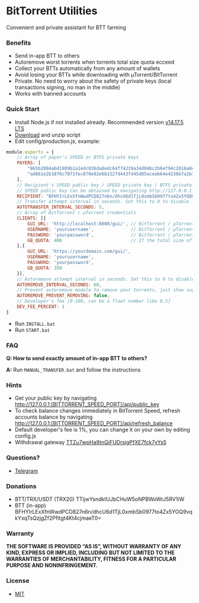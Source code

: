 # BitTorrent Utilities
Convenient and private assistant for BTT farming
### Benefits
* Send in-app BTT to others
* Autoremove worst torrents when torrents total size quota ecceed
* Collect your BTTs automatically from any amount of wallets
* Avoid losing your BTTs while downloading with µTorrent/BitTorrent
* Private. No need to worry about the safety of private keys (local transactions signing, no man in the middle)
* Works with banned accounts
### Quick Start
* Install Node.js if not installed already. Recommended version [v14.17.5 LTS](https://nodejs.org/dist/v14.17.5/node-v14.17.5-x64.msi)
* [Download](https://github.com/UkrainianHulk/bittorrent-utils/archive/refs/heads/main.zip) and unzip script
* Edit config/production.js, example:
```js
module.exports = {
    // Array of payer's SPEED or BTFS private keys
    PAYERS: [
        "865b2084abd1909b1a1edc836da8edc64f74239a34d04bc2b6ef94c2016a8c45",
        "ad861e2b1876c7071fec870e02e6b1527d443fd45d05aceeb64e4236b7a1b7eb"
    ],
    // Recipient's SPEED public key / SPEED private key / BTFS private key
    // SPEED public key can be obtained by navigating http://127.0.0.1:[BITTORRENT_SPEED_PORT]/api/public_key
    RECIPIENT: "BFHYIrLExXfnWwdPCD827n6n/dhcU6d1TjL0xmbSb0977to4Zx5YOQ9vqkYxqTsQzjgZf2Pfltgt4Kt4cjmaeT0=",
    // Transfer attempt interval in seconds. Set this to 0 to disable
    AUTOTRANSFER_INTERVAL_SECONDS: 5,
    // Array of BitTorrent / μTorrent credentials
    CLIENTS: [{
        GUI_URL: 'http://localhost:8080/gui/', // BitTorrent / μTorrent WebUI url
        USERNAME: 'yourusername',              // BitTorrent / μTorrent WebUI username
        PASSWORD: 'yourpassword',              // BitTorrent / μTorrent WebUI password
        GB_QUOTA: 400                          // If the total size of torrents exceeds this amount, they will be sorted and removed. This setting applies per disk
    },{
        GUI_URL: 'https://yourdomain.com/gui/',
        USERNAME: 'yourusername',
        PASSWORD: 'yourpassword',
        GB_QUOTA: 350
    }],
    // Autoremove attempt interval in seconds. Set this to 0 to disable
    AUTOREMOVE_INTERVAL_SECONDS: 60,
    // Prevent autoremove module to remove your torrents, just show suggested list for removing
    AUTOREMOVE_PREVENT_REMOVING: false,
    // Developer's fee [0-100, can be a float number like 0.5]
    DEV_FEE_PERCENT: 1
}
```
* Run ```INSTALL.bat```
* Run ```START.bat```
### FAQ
**Q: How to send exactly amount of in-app BTT to others?**

**A:** Run ```MANUAL_TRANSFER.bat``` and follow the instructions
### Hints
* Get your public key by navigating\
http://127.0.0.1:[BITTORRENT_SPEED_PORT]/api/public_key
* To check balance changes immediately in BitTorrent Speed, refresh accounts balance by navigating\
http://127.0.0.1:[BITTORRENT_SPEED_PORT]/api/refresh_balance
* Default developer's fee is 1%, you can change it on your own by editing config.js
* Withdrawal gateway [TTZu7wpHa9tnQjFUDrsjgPfXE7fck7yYs5](https://tronscan.org/#/address/TTZu7wpHa9tnQjFUDrsjgPfXE7fck7yYs5)
### Questions?
* [Telegram](https://t.me/bittorrent_utils)
### Donations
* BTT/TRX/USDT (TRX20) TTijwYsndktUJbCHuW5oNPBWoWrJ5RV1iW
* BTT (in-app) BFHYIrLExXfnWwdPCD827n6n/dhcU6d1TjL0xmbSb0977to4Zx5YOQ9vqkYxqTsQzjgZf2Pfltgt4Kt4cjmaeT0=
### Warranty
**THE SOFTWARE IS PROVIDED “AS IS”, WITHOUT WARRANTY OF ANY KIND, EXPRESS OR IMPLIED, INCLUDING BUT NOT LIMITED TO THE WARRANTIES OF MERCHANTABILITY, FITNESS FOR A PARTICULAR PURPOSE AND NONINFRINGEMENT.**
### License
* [MIT](https://github.com/UkrainianHulk/bittorrent-utils/blob/main/LICENSE)
